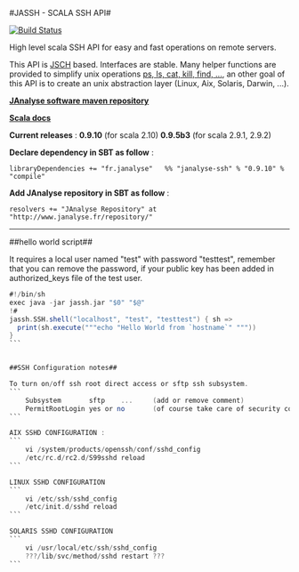 #JASSH - SCALA SSH API#

[![Build Status](https://travis-ci.org/dacr/jassh.png?branch=master)](https://travis-ci.org/dacr/jassh)

High level scala SSH API for easy and fast operations on remote servers.

This API is [JSCH](http://www.jcraft.com/jsch/) based. Interfaces are stable. Many helper functions are provided to simplify unix operations [ps, ls, cat, kill, find, ...](http://www.janalyse.fr/scaladocs/janalyse-ssh/#fr.janalyse.ssh.ShellOperations), an other goal of this API is to create an unix abstraction layer (Linux, Aix, Solaris, Darwin, ...).

[**JAnalyse software maven repository**](http://www.janalyse.fr/repository/)

[**Scala docs**](http://www.janalyse.fr/scaladocs/janalyse-ssh)

**Current releases** :  **0.9.10** (for scala 2.10)   **0.9.5b3** (for scala 2.9.1, 2.9.2)

**Declare dependency in SBT as follow** :
```
libraryDependencies += "fr.janalyse"   %% "janalyse-ssh" % "0.9.10" % "compile"
```

**Add JAnalyse repository in SBT as follow** :
```
resolvers += "JAnalyse Repository" at "http://www.janalyse.fr/repository/"
```

----

##hello world script##

It requires a local user named "test" with password "testtest", remember that you can remove the password, if your public key has been added in authorized_keys file of the test user.

````scala
#!/bin/sh
exec java -jar jassh.jar "$0" "$@"
!#
jassh.SSH.shell("localhost", "test", "testtest") { sh =>
  print(sh.execute("""echo "Hello World from `hostname`" """))
}
```


##SSH Configuration notes##

To turn on/off ssh root direct access or sftp ssh subsystem.
```
    Subsystem       sftp    ...     (add or remove comment)
    PermitRootLogin yes or no       (of course take care of security constraints)
```

AIX SSHD CONFIGURATION :
```
    vi /system/products/openssh/conf/sshd_config
    /etc/rc.d/rc2.d/S99sshd reload
```

LINUX SSHD CONFIGURATION
```
    vi /etc/ssh/sshd_config
    /etc/init.d/sshd reload
```

SOLARIS SSHD CONFIGURATION
```
    vi /usr/local/etc/ssh/sshd_config
    ???/lib/svc/method/sshd restart ???
```
